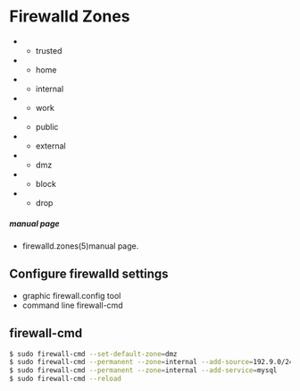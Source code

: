 # Firewalld Zones
- - trusted
- - home
- - internal
- - work
- - public
- - external
- - dmz
- - block
- - drop
##### manual page
- firewalld.zones(5)manual page.
## Configure firewalld settings
- graphic firewall.config tool
- command line firewall-cmd
## firewall-cmd
```sh
$ sudo firewall-cmd --set-default-zone=dmz
$ sudo firewall-cmd --permanent --zone=internal --add-source=192.9.0/24
$ sudo firewall-cmd --permanent --zone=internal --add-service=mysql
$ sudo firewall-cmd --reload
```
